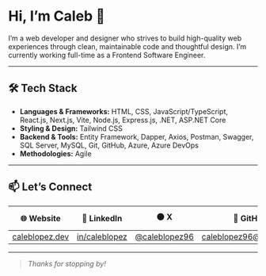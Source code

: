 # Hi, I’m Caleb 👋

I’m a web developer and designer who strives to build high-quality web experiences through clean, maintainable code and thoughtful design. I’m currently working full-time as a Frontend Software Engineer.

---

## 🛠️ Tech Stack

- **Languages & Frameworks:** HTML, CSS, JavaScript/TypeScript, React.js, Next.js, Vite, Node.js, Express.js, .NET, ASP.NET Core  
- **Styling & Design:** Tailwind CSS  
- **Backend & Tools:** Entity Framework, Dapper, Axios, Postman, Swagger, SQL Server, MySQL, Git, GitHub, Azure, Azure DevOps  
- **Methodologies:** Agile

---

## 📫 Let’s Connect

| 🌐 Website | 💼 LinkedIn | ⚫️ X | 🐙 GitHub | 📧 Email |
| :----------: | :--------: | :--------: | :-------: | :------: |
| [caleblopez.dev](https://caleblopez.dev/) | [in/caleblopez](https://www.linkedin.com/in/caleblopez96/) | [@caleblopez96](https://github.com/caleblopez96) | [caleblopez96@gmail.com](mailto:caleblopez96@gmail.com) |

---

> *Thanks for stopping by!*
